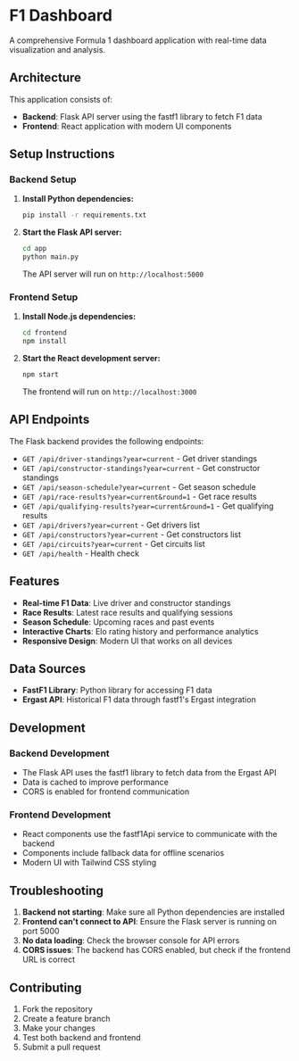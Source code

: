 # F1 Dashboard

A comprehensive Formula 1 dashboard application with real-time data visualization and analysis.

## Architecture

This application consists of:
- **Backend**: Flask API server using the fastf1 library to fetch F1 data
- **Frontend**: React application with modern UI components

## Setup Instructions

### Backend Setup

1. **Install Python dependencies:**
   ```bash
   pip install -r requirements.txt
   ```

2. **Start the Flask API server:**
   ```bash
   cd app
   python main.py
   ```
   
   The API server will run on `http://localhost:5000`

### Frontend Setup

1. **Install Node.js dependencies:**
   ```bash
   cd frontend
   npm install
   ```

2. **Start the React development server:**
   ```bash
   npm start
   ```
   
   The frontend will run on `http://localhost:3000`

## API Endpoints

The Flask backend provides the following endpoints:

- `GET /api/driver-standings?year=current` - Get driver standings
- `GET /api/constructor-standings?year=current` - Get constructor standings
- `GET /api/season-schedule?year=current` - Get season schedule
- `GET /api/race-results?year=current&round=1` - Get race results
- `GET /api/qualifying-results?year=current&round=1` - Get qualifying results
- `GET /api/drivers?year=current` - Get drivers list
- `GET /api/constructors?year=current` - Get constructors list
- `GET /api/circuits?year=current` - Get circuits list
- `GET /api/health` - Health check

## Features

- **Real-time F1 Data**: Live driver and constructor standings
- **Race Results**: Latest race results and qualifying sessions
- **Season Schedule**: Upcoming races and past events
- **Interactive Charts**: Elo rating history and performance analytics
- **Responsive Design**: Modern UI that works on all devices

## Data Sources

- **FastF1 Library**: Python library for accessing F1 data
- **Ergast API**: Historical F1 data through fastf1's Ergast integration

## Development

### Backend Development
- The Flask API uses the fastf1 library to fetch data from the Ergast API
- Data is cached to improve performance
- CORS is enabled for frontend communication

### Frontend Development
- React components use the fastf1Api service to communicate with the backend
- Components include fallback data for offline scenarios
- Modern UI with Tailwind CSS styling

## Troubleshooting

1. **Backend not starting**: Make sure all Python dependencies are installed
2. **Frontend can't connect to API**: Ensure the Flask server is running on port 5000
3. **No data loading**: Check the browser console for API errors
4. **CORS issues**: The backend has CORS enabled, but check if the frontend URL is correct

## Contributing

1. Fork the repository
2. Create a feature branch
3. Make your changes
4. Test both backend and frontend
5. Submit a pull request
